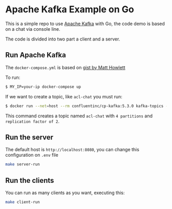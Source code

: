 # Apache Kafka Example on Go

This is a simple repo to use [Apache Kafka](https://kafka.apache.org/) with Go, the code demo is based on a chat via
console line.

The code is divided into two part a client and a server.

## Run Apache Kafka

The `docker-compose.yml` is based on [gist by Matt Howlett](https://gist.githubusercontent.com/mhowlett/14f70af1a5b44fba80c9d1857a44bb98/raw/c0e6b15cf63801037cde9eb8987dbf767f7d06a2/docker-compose.yml) 

To run:

```sh
$ MY_IP=your-ip docker-compose up
```

If we want to create a topic, like `acl-chat` you must run:

```sh
$ docker run --net=host --rm confluentinc/cp-kafka:5.3.0 kafka-topics --create --topic acl-chat --partitions 4 --replication-factor 2 --if-not-exists --zookeeper localhost:32181
```

This command creates a topic named `acl-chat` with `4 partitions` and `replication factor of 2`.

## Run the server

The default host is `http://localhost:8080`, you can change this configuration on `.env` file

```sh
make server-run
```

## Run the clients

You can run as many clients as you want, executing this:

```sh
make client-run
```
